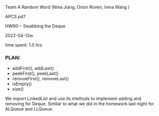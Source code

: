 Team A Random Word (Nina Jiang, Orion Roven, Ivina Wang )

APCS pd7

HW90-- Swabbing the Deque

2022-04-12w

time spent: 1.0 hrs

### PLAN:
* addFirst(), addLast()
* peekFirst(), peekLast()
* removeFirst(), removeLast()
* isEmpty()
* size()

We import LinkedList and use its methods to implement adding and removing for Deque. Similar to what we did in the homework last night for ALQueue and LLQueue.
